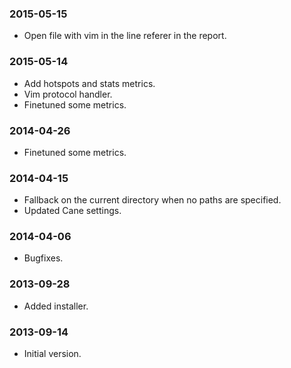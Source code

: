 ### 2015-05-15

* Open file with vim in the line referer in the report.

### 2015-05-14

* Add hotspots and stats metrics.
* Vim protocol handler.
* Finetuned some metrics.

### 2014-04-26

* Finetuned some metrics.

### 2014-04-15

* Fallback on the current directory when no paths are specified.
* Updated Cane settings.

### 2014-04-06

* Bugfixes.

### 2013-09-28

* Added installer.

### 2013-09-14

* Initial version.

